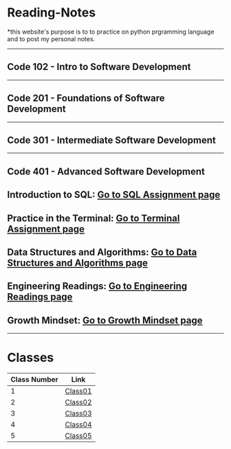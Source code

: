 # Reading-Notes

*this website's purpose is to to practice on python prgramming language and to post my personal notes.

---

## Code 102 - Intro to Software Development

---

## Code 201 - Foundations of Software Development

---

## Code 301 - Intermediate Software Development

---

## Code 401 - Advanced Software Development

## Introduction to SQL: [Go to SQL Assignment page](./SQL.md)

## Practice in the Terminal: [Go to Terminal Assignment page](./Terminal.md)

## Data Structures and Algorithms: [Go to Data Structures and Algorithms page](./DataStructuresAndAlgo.md)

## Engineering Readings: [Go to Engineering Readings page](./EngineeringReadings.md)

## Growth Mindset: [Go to Growth Mindset page](./Mindset.md)

---
# Classes


| Class Number| Link                            |
| ----------- | ------------------------------- |
|  1          | [Class01](./Classes/Class01.md) |
|  2          | [Class02](./Classes/Class02.md) |
|  3          | [Class03](./Classes/Class03.md) |
|  4          | [Class04](./Classes/Class04.md) |
|  5          | [Class05](./Classes/Class05.md) |



